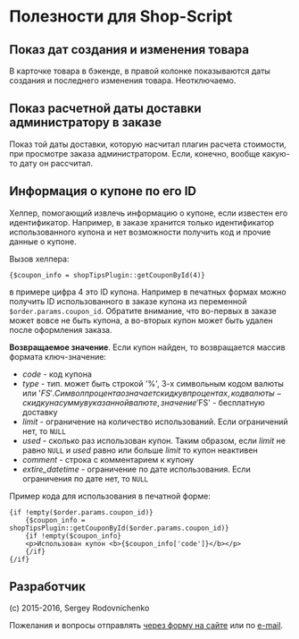 # Полезности для Shop-Script

## Показ дат создания и изменения товара

В карточке товара в бэкенде, в правой колонке показываются даты создания и последнего изменения товара. Неотключаемо.

## Показ расчетной даты доставки администратору в заказе

Показ той даты доставки, которую насчитал плагин расчета стоимости, при просмотре заказа администратором. Если, конечно,
вообще какую-то дату он рассчитал.

## Информация о купоне по его ID

Хелпер, помогающий извлечь информацию о купоне, если известен его идентификатор. Например, в заказе хранится только
идентификатор использованного купона и нет возможности получить код и прочие данные о купоне.

Вызов хелпера:

    {$coupon_info = shopTipsPlugin::getCouponById(4)}
    
в примере цифра 4 это ID купона. Например в печатных формах можно получить ID использованного в заказе купона из
переменной `$order.params.coupon_id`. Обратите внимание, что во-первых в заказе может вовсе не быть купона, а
во-вторых купон может быть удален после оформления заказа.

**Возвращаемое значение**. Если купон найден, то возвращается массив формата ключ-значение:
    
* *code* - код купона
* *type* - тип. может быть строкой '%', 3-х символьным кодом валюты или '$FS'. Символ процента означает
  скидку в процентах, код валюты - скидку на сумму в указанной валюте, значение '$FS' - бесплатную доставку
* *limit* - ограничение на количество использований. Если ограничений нет, то `NULL`
* *used* - сколько раз использован купон. Таким образом, если *limit* не равно `NULL` и *used* равно или больше *limit*
  то купон неактивен
* *comment* - строка с комментарием к купону
* *extire_datetime* - ограничение по дате использования. Если ограничения по дате нет, то `NULL`

Пример кода для использования в печатной форме:

    {if !empty($order.params.coupon_id)}
        {$coupon_info = shopTipsPlugin::getCouponById($order.params.coupon_id)}
        {if !empty($coupon_info}
        <p>Использован купон <b>{$coupon_info['code']}</b></p>
        {/if}
    {/if}

## Разработчик
(c) 2015-2016, Sergey Rodovnichenko

Пожелания и вопросы отправлять [через форму на сайте](https://www.syrnik.com/support/request/) или по
[e-mail](mailto:support@syrnik.com).
